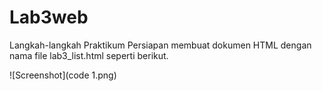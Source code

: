 # Lab3web

Langkah-langkah Praktikum
Persiapan membuat dokumen HTML dengan nama file lab3_list.html seperti berikut.

![Screenshot](code 1.png)

